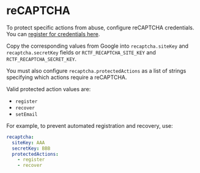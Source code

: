 # reCAPTCHA

To protect specific actions from abuse, configure reCAPTCHA credentials. You can [register for credentials here](https://www.google.com/recaptcha/admin/create).

Copy the corresponding values from Google into `recaptcha.siteKey` and `recaptcha.secretKey` fields or `RCTF_RECAPTCHA_SITE_KEY` and `RCTF_RECAPTCHA_SECRET_KEY`.

You must also configure `recaptcha.protectedActions` as a list of strings specifying which actions require a reCAPTCHA.

Valid protected action values are:

* `register`
* `recover`
* `setEmail`

For example, to prevent automated registration and recovery, use:

```yaml
recaptcha:
  siteKey: AAA
  secretKey: BBB
  protectedActions:
    - register
    - recover
```
